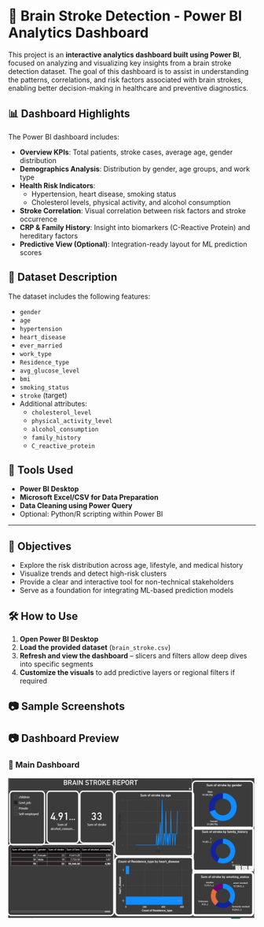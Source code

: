 # 🧠 Brain Stroke Detection - Power BI Analytics Dashboard

This project is an **interactive analytics dashboard built using Power BI**, focused on analyzing and visualizing key insights from a brain stroke detection dataset. The goal of this dashboard is to assist in understanding the patterns, correlations, and risk factors associated with brain strokes, enabling better decision-making in healthcare and preventive diagnostics.



## 📊 Dashboard Highlights

The Power BI dashboard includes:

- **Overview KPIs**: Total patients, stroke cases, average age, gender distribution
- **Demographics Analysis**: Distribution by gender, age groups, and work type
- **Health Risk Indicators**:
  - Hypertension, heart disease, smoking status
  - Cholesterol levels, physical activity, and alcohol consumption
- **Stroke Correlation**: Visual correlation between risk factors and stroke occurrence
- **CRP & Family History**: Insight into biomarkers (C-Reactive Protein) and hereditary factors
- **Predictive View (Optional)**: Integration-ready layout for ML prediction scores



## 📁 Dataset Description

The dataset includes the following features:

- `gender`
- `age`
- `hypertension`
- `heart_disease`
- `ever_married`
- `work_type`
- `Residence_type`
- `avg_glucose_level`
- `bmi`
- `smoking_status`
- `stroke` (target)
- Additional attributes:
  - `cholesterol_level`
  - `physical_activity_level`
  - `alcohol_consumption`
  - `family_history`
  - `C_reactive_protein`



## 🔧 Tools Used

- **Power BI Desktop**
- **Microsoft Excel/CSV for Data Preparation**
- **Data Cleaning using Power Query**
- Optional: Python/R scripting within Power BI

---

## 🎯 Objectives

- Explore the risk distribution across age, lifestyle, and medical history
- Visualize trends and detect high-risk clusters
- Provide a clear and interactive tool for non-technical stakeholders
- Serve as a foundation for integrating ML-based prediction models



## 🛠️ How to Use

1. **Open Power BI Desktop**
2. **Load the provided dataset** (`brain_stroke.csv`)
3. **Refresh and view the dashboard** – slicers and filters allow deep dives into specific segments
4. **Customize the visuals** to add predictive layers or regional filters if required



## 📷 Sample Screenshots
## 📷 Dashboard Preview

### 🧠 Main Dashboard
![Dashboard](./assetss/dashboard.png)
